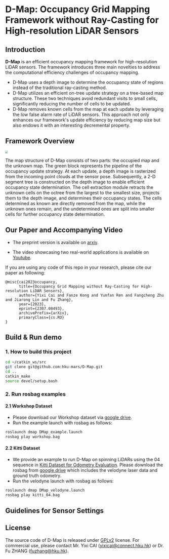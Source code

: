 # D-Map: Occupancy Grid Mapping Framework without Ray-Casting for High-resolution LiDAR Sensors

## Introduction
**D-Map** is an efficient occupancy mapping framework for high-resolution LiDAR sensors. The framework introduces three main novelties to address the computational efficiency challenges of occupancy mapping.

- D-Map uses a depth image to determine the occupancy state of regions instead of the traditional ray-casting method. 
- D-Map utilizes an efficient on-tree update strategy on a tree-based map structure. These two techniques avoid redundant visits to small cells, significantly reducing the number of cells to be updated. 
- D-Map removes known cells from the map at each update by leveraging the low false alarm rate of LiDAR sensors. This approach not only enhances our framework's update efficiency by reducing map size but also endows it with an interesting decremental property.

## Framework Overview

<img src="documents/imgs/SystemOverview.png" style="zoom:50%;" />

The map structure of D-Map consists of two parts: the occupied map and the unknown map. The green block represents the pipeline of the occupancy update strategy. At each update, a depth image is rasterized from the incoming point clouds at the sensor pose. Subsequently, a 2-D segment tree is constructed on the depth image to enable efficient occupancy state determination. The cell extraction module retracts the unknown cells on the octree from the largest to the smallest size, projects them to the depth image, and determines their occupancy states. The cells determined as known are directly removed from the map, while the unknown ones remain, and the undetermined ones are split into smaller cells for further occupancy state determination. 

## Our Paper and Accompanying Video

- The preprint version is available on [arxiv](https://arxiv.org/abs/2307.08493).

- The video showcasing two real-world applications is available on [Youtube](https://youtu.be/m5QQPbkYYnA).


If you are using any code of this repo in your research, please cite our paper as following:
```
@misc{cai2023occupancy,
      title={Occupancy Grid Mapping without Ray-Casting for High-resolution LiDAR Sensors}, 
      author={Yixi Cai and Fanze Kong and Yunfan Ren and Fangcheng Zhu and Jiarong Lin and Fu Zhang},
      year={2023},
      eprint={2307.08493},
      archivePrefix={arXiv},
      primaryClass={cs.RO}
}
```

## Build & Run demo
### 1. How to build this project
```bash
cd ~/catkin_ws/src
git clone git@github.com:hku-mars/D-Map.git
cd ..
catkin_make
source devel/setup.bash
```
### 2. Run rosbag examples
#### 2.1 Workshop Dataset
- Please download our Workshop dataset via [google drive](https://drive.google.com/file/d/1dbfx9w1tMUrPm7kloF0LSZVorRE8ruoZ/view?usp=sharing).
- Run the example launch with rosbag as follows:

```bash
roslaunch dmap DMap_example.launch
rosbag play workshop.bag
```
#### 2.2 Kitti Dataset
- We provide an example to run D-Map on spinning LiDARs using the 04 sequence in [Kitti Dataset for Odometry Evaluation](https://www.cvlibs.net/datasets/kitti/eval_odometry.php). Please download the rosbag from [google drive](https://drive.google.com/file/d/1AOFcfXf62vhC9g5V--TZQzzBuKPXLtsR/view?usp=sharing) which includes the velodyne laser data and ground truth odometry. 
- Run the velodyne launch with rosbag as follows:
```bash
roslaunch dmap DMap_velodyne.launch
rosbag play kitti_04.bag
```
## Guidelines for Sensor Settings

## License
The source code of D-Map is released under [GPLv2](http://www.gnu.org/licenses/old-licenses/gpl-2.0.html) license. For commercial use, please contact Mr. Yixi CAI (<yixicai@connect.hku.hk>) or Dr. Fu ZHANG (<fuzhang@hku.hk>).